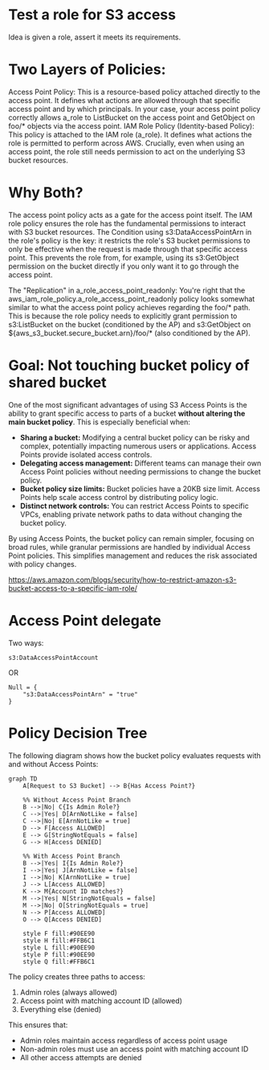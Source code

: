 # Test a role for S3 access



Idea is given a role, assert it meets its requirements.

# Two Layers of Policies:

Access Point Policy: This is a resource-based policy attached directly to the access point. It defines what actions are allowed through that specific access point and by which principals. In your case, your access point policy correctly allows a_role to ListBucket on the access point and GetObject on foo/* objects via the access point.
IAM Role Policy (Identity-based Policy): This policy is attached to the IAM role (a_role). It defines what actions the role is permitted to perform across AWS. Crucially, even when using an access point, the role still needs permission to act on the underlying S3 bucket resources.

# Why Both?

The access point policy acts as a gate for the access point itself.
The IAM role policy ensures the role has the fundamental permissions to interact with S3 bucket resources. The Condition using s3:DataAccessPointArn in the role's policy is the key: it restricts the role's S3 bucket permissions to only be effective when the request is made through that specific access point. This prevents the role from, for example, using its s3:GetObject permission on the bucket directly if you only want it to go through the access point.

The "Replication" in a_role_access_point_readonly: You're right that the aws_iam_role_policy.a_role_access_point_readonly policy looks somewhat similar to what the access point policy achieves regarding the foo/* path. This is because the role policy needs to explicitly grant permission to s3:ListBucket on the bucket (conditioned by the AP) and s3:GetObject on ${aws_s3_bucket.secure_bucket.arn}/foo/* (also conditioned by the AP).

# Goal: Not touching bucket policy of shared bucket

One of the most significant advantages of using S3 Access Points is the ability to grant specific access to parts of a bucket **without altering the main bucket policy**. This is especially beneficial when:

*   **Sharing a bucket:** Modifying a central bucket policy can be risky and complex, potentially impacting numerous users or applications. Access Points provide isolated access controls.
*   **Delegating access management:** Different teams can manage their own Access Point policies without needing permissions to change the bucket policy.
*   **Bucket policy size limits:** Bucket policies have a 20KB size limit. Access Points help scale access control by distributing policy logic.
*   **Distinct network controls:** You can restrict Access Points to specific VPCs, enabling private network paths to data without changing the bucket policy.

By using Access Points, the bucket policy can remain simpler, focusing on broad rules, while granular permissions are handled by individual Access Point policies. This simplifies management and reduces the risk associated with policy changes.

https://aws.amazon.com/blogs/security/how-to-restrict-amazon-s3-bucket-access-to-a-specific-iam-role/


# Access Point delegate

Two ways:

    s3:DataAccessPointAccount

OR

    Null = {
        "s3:DataAccessPointArn" = "true"
    }

# Policy Decision Tree

The following diagram shows how the bucket policy evaluates requests with and without Access Points:

```mermaid
graph TD
    A[Request to S3 Bucket] --> B{Has Access Point?}
    
    %% Without Access Point Branch
    B -->|No| C{Is Admin Role?}
    C -->|Yes| D[ArnNotLike = false]
    C -->|No| E[ArnNotLike = true]
    D --> F[Access ALLOWED]
    E --> G[StringNotEquals = false]
    G --> H[Access DENIED]
    
    %% With Access Point Branch
    B -->|Yes| I{Is Admin Role?}
    I -->|Yes| J[ArnNotLike = false]
    I -->|No| K[ArnNotLike = true]
    J --> L[Access ALLOWED]
    K --> M{Account ID matches?}
    M -->|Yes| N[StringNotEquals = false]
    M -->|No| O[StringNotEquals = true]
    N --> P[Access ALLOWED]
    O --> Q[Access DENIED]

    style F fill:#90EE90
    style H fill:#FFB6C1
    style L fill:#90EE90
    style P fill:#90EE90
    style Q fill:#FFB6C1
```

The policy creates three paths to access:
1. Admin roles (always allowed)
2. Access point with matching account ID (allowed)
3. Everything else (denied)

This ensures that:
- Admin roles maintain access regardless of access point usage
- Non-admin roles must use an access point with matching account ID
- All other access attempts are denied